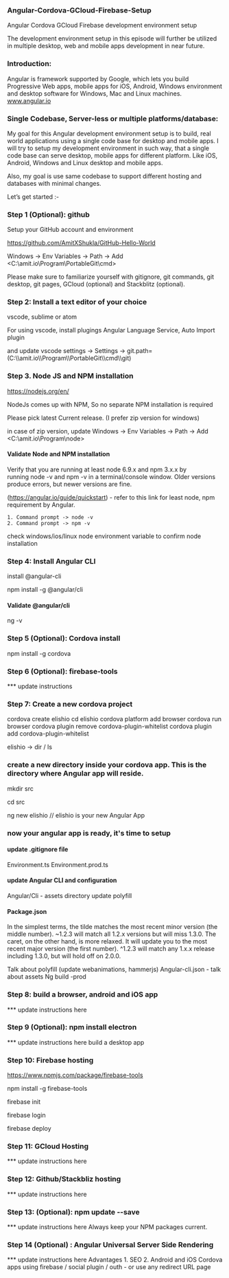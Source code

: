 ### Angular-Cordova-GCloud-Firebase-Setup
Angular Cordova GCloud Firebase development environment setup

The development environment setup in this episode will further be utilized in multiple desktop, web and mobile apps development in near future.

### Introduction:
Angular is framework supported by Google, which lets you build Progressive Web apps, mobile apps for iOS, Android, Windows environment and desktop software for Windows, Mac and Linux machines.
www.angular.io

### Single Codebase, Server-less or multiple platforms/database:
My goal for this Angular development environment setup is to build, real world applications using a single code base for desktop and mobile apps.
I will try to setup my development environment in such way, that a single code base can serve desktop, mobile apps for different platform. Like iOS, Android, Windows and Linux desktop and mobile apps.

Also, my goal is use same codebase to support different hosting and databases with minimal changes.

Let’s get started :-

### Step 1 (Optional): github
Setup your GitHub account and environment

https://github.com/AmitXShukla/GitHub-Hello-World

Windows -> Env Variables -> Path -> Add <C:\amit.io\Program\PortableGit\cmd>

Please make sure to familiarize yourself with gitignore, git commands, git desktop, git pages, GCloud (optional) and Stackblitz (optional).

### Step 2: Install a text editor of your choice
vscode, sublime or atom

For using vscode, install plugings
Angular Language Service, Auto Import plugin

and update vscode settings -> Settings -> git.path=<git installation> (C:\\\amit.io\\\Program\\\PortableGit\\\cmd\\\git)
  
  
### Step 3. Node JS and NPM installation
https://nodejs.org/en/

NodeJs comes up with NPM, So no separate NPM installation is required

Please pick latest Current release. (I prefer zip version for windows)

in case of zip version, update Windows -> Env Variables -> Path -> Add <C:\amit.io\Program\node>

#### Validate Node and NPM installation

Verify that you are running at least node 6.9.x and npm 3.x.x by running node -v and npm -v in a terminal/console window. Older versions produce errors, but newer versions are fine.

(https://angular.io/guide/quickstart) - refer to this link for least node, npm requirement by Angular.

	1. Command prompt -> node -v
	2. Command prompt -> npm -v
  
check windows/ios/linux node environment variable to confirm node installation

### Step 4: Install Angular CLI

install @angular-cli

npm install -g @angular/cli

#### Validate @angular/cli
ng -v

### Step 5 (Optional): Cordova install

npm install -g cordova

### Step 6 (Optional): firebase-tools
*** update instructions

### Step 7: Create a new cordova project

cordova create elishio
cd elishio
cordova platform add browser
cordova run browser
cordova plugin remove cordova-plugin-whitelist
cordova plugin add cordova-plugin-whitelist

elishio -> dir / ls
### create a new <src> directory inside your cordova app. This is the directory where Angular app will reside.
	
mkdir src

cd src

ng new elishio // elishio is your new Angular App

### now your angular app is ready, it's time to setup

#### update .gitignore file

Environment.ts
Environment.prod.ts

#### update Angular CLI and configuration
Angular/Cli - assets directory
update polyfill

#### Package.json
In the simplest terms, the tilde matches the most recent minor version (the middle number). ~1.2.3 will match all 1.2.x versions but will miss 1.3.0.
The caret, on the other hand, is more relaxed. It will update you to the most recent major version (the first number). ^1.2.3 will match any 1.x.x release including 1.3.0, but will hold off on 2.0.0.

Talk about polyfill (update webanimations, hammerjs)
Angular-cli.json - talk about assets
Ng build -prod

### Step 8: build a browser, android and iOS app
*** update instructions here

### Step 9 (Optional): npm install electron
*** update instructions here
build a desktop app

### Step 10: Firebase hosting

https://www.npmjs.com/package/firebase-tools

npm install -g firebase-tools

firebase init

firebase login

firebase deploy


### Step 11: GCloud Hosting
*** update instructions here

### Step 12: Github/Stackbliz hosting
*** update instructions here

### Step 13: (Optional): npm update --save
*** update instructions here
Always keep your NPM packages current.

### Step 14 (Optional) : Angular Universal Server Side Rendering
*** update instructions here
Advantages
	1. SEO
	2. Android and iOS Cordova apps using firebase / social plugin / outh - or use any redirect URL page
  

